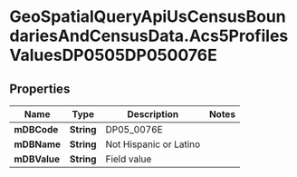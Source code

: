 # GeoSpatialQueryApiUsCensusBoundariesAndCensusData.Acs5ProfilesValuesDP0505DP050076E

## Properties

Name | Type | Description | Notes
------------ | ------------- | ------------- | -------------
**mDBCode** | **String** | DP05_0076E | 
**mDBName** | **String** | Not Hispanic or Latino | 
**mDBValue** | **String** | Field value | 


